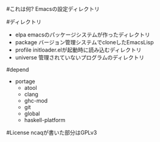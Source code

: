 #これは何?
Emacsの設定ディレクトリ

#ディレクトリ
+ elpa emacsのパッケージシステムが作ったディレクトリ
+ package バージョン管理システムでcloneしたEmacsLisp
+ profile initloader.elが起動時に読み込むディレクトリ
+ universe 管理されていないプログラムのディレクトリ

#depend
* portage
  * atool
  * clang
  * ghc-mod
  * git
  * global
  * haskell-platform

#License
ncaqが書いた部分はGPLv3
